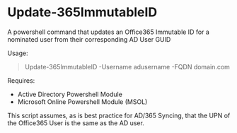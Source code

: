 # Update-365ImmutableID
A powershell command that updates an Office365 Immutable ID for a nominated user from their corresponding AD User GUID

Usage:
> Update-365ImmutableID -Username adusername -FQDN domain.com

Requires:
* Active Directory Powershell Module
* Microsoft Online Powershell Module (MSOL)

This script assumes, as is best practice for AD/365 Syncing, that the UPN of the Office365 User is the same as the AD user.
